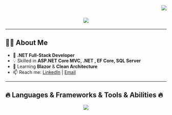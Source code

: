 <img align="right" src="https://visitor-badge.laobi.icu/badge?page_id=YOUR_GITHUB_USERNAME.YOUR_GITHUB_USERNAME">

<h1 align="center">
  <a href="https://git.io/typing-svg">
    <img src="https://readme-typing-svg.herokuapp.com?font=Fira+Code&size=30&pause=1000&color=36BCF7&center=true&vCenter=true&width=600&lines=Hello+World!+🌍;I'm+Mohamed+Ellban;Fullstack+.NET+Developer;Welcome+to+my+GitHub!">
  </a>
</h1>

---

## 🧑‍💻 About Me  

- 🚀 **.NET Full-Stack Developer**  
- 💡 Skilled in **ASP.NET Core MVC, .NET , EF Core, SQL Server**  
- 🌱 Learning **Blazor** & **Clean Architecture**  
- 📫 Reach me: [LinkedIn](YOUR_LINKEDIN) | [Email](mailto:YOUR_EMAIL)  

---

## 🔥 Languages & Frameworks & Tools & Abilities 🔥  

<p align="center">
  <img src="https://skillicons.dev/icons?i=cs,dotnet,html,css,js,bootstrap,react,blazor,sqlserver,git,github,vscode,visualstudio" />
</p>

